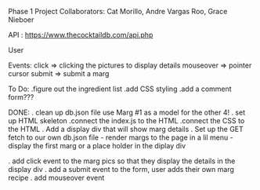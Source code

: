 Phase 1 Project
Collaborators: Cat Morillo, Andre Vargas Roo, Grace Nieboer

API : https://www.thecocktaildb.com/api.php

User 




Events:
click => clicking the pictures to display details
mouseover => pointer cursor
submit => submit a marg


To Do:
.figure out the ingredient list
.add CSS styling
.add a comment form??? 

DONE:
. clean up db.json file 
use Marg #1 as a model for the other 4!
. set up HTML skeleton
.connect the index.js to the HTML
.connect the CSS to the HTML
. Add a display div that will show marg details
. Set up the GET fetch to our own db.json file
    -  render margs to the page in a lil menu 
    -  display the first marg or a place holder in the diplay div

. add click event to the marg pics so that they display the details in the display div
. add a submit event to the form, user adds their own marg recipe
. add mouseover event






